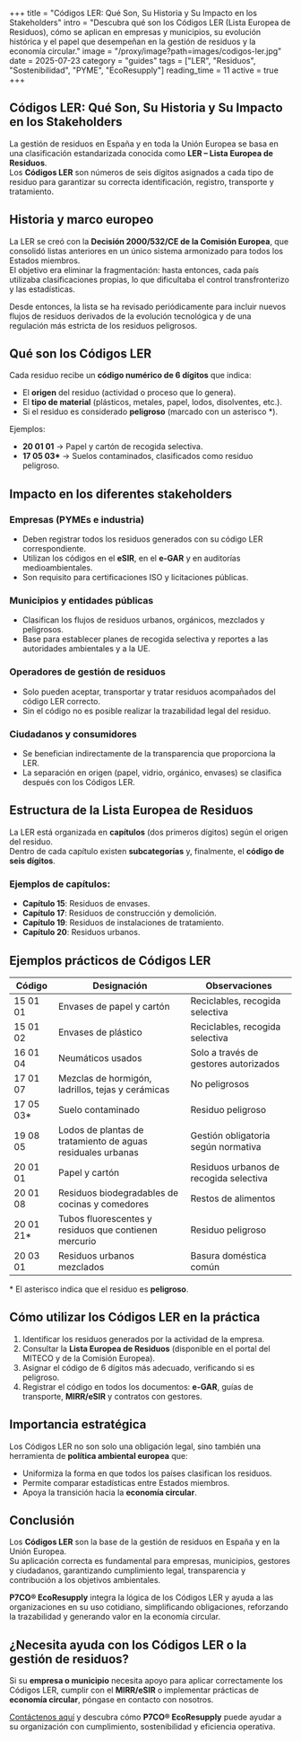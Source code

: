 +++
title = "Códigos LER: Qué Son, Su Historia y Su Impacto en los Stakeholders"
intro = "Descubra qué son los Códigos LER (Lista Europea de Residuos), cómo se aplican en empresas y municipios, su evolución histórica y el papel que desempeñan en la gestión de residuos y la economía circular."
image = "/proxy/image?path=images/codigos-ler.jpg"
date = 2025-07-23
category = "guides"
tags = ["LER", "Residuos", "Sostenibilidad", "PYME", "EcoResupply"]
reading_time = 11
active = true
+++

## Códigos LER: Qué Son, Su Historia y Su Impacto en los Stakeholders

La gestión de residuos en España y en toda la Unión Europea se basa en una clasificación estandarizada conocida como **LER – Lista Europea de Residuos**.  
Los **Códigos LER** son números de seis dígitos asignados a cada tipo de residuo para garantizar su correcta identificación, registro, transporte y tratamiento.

## Historia y marco europeo

La LER se creó con la **Decisión 2000/532/CE de la Comisión Europea**, que consolidó listas anteriores en un único sistema armonizado para todos los Estados miembros.  
El objetivo era eliminar la fragmentación: hasta entonces, cada país utilizaba clasificaciones propias, lo que dificultaba el control transfronterizo y las estadísticas.  

Desde entonces, la lista se ha revisado periódicamente para incluir nuevos flujos de residuos derivados de la evolución tecnológica y de una regulación más estricta de los residuos peligrosos.

## Qué son los Códigos LER

Cada residuo recibe un **código numérico de 6 dígitos** que indica:

- El **origen** del residuo (actividad o proceso que lo genera).  
- El **tipo de material** (plásticos, metales, papel, lodos, disolventes, etc.).  
- Si el residuo es considerado **peligroso** (marcado con un asterisco *).  

Ejemplos:  
- **20 01 01** → Papel y cartón de recogida selectiva.  
- **17 05 03\*** → Suelos contaminados, clasificados como residuo peligroso.  

## Impacto en los diferentes stakeholders

### Empresas (PYMEs e industria)  
- Deben registrar todos los residuos generados con su código LER correspondiente.  
- Utilizan los códigos en el **eSIR**, en el **e-GAR** y en auditorías medioambientales.  
- Son requisito para certificaciones ISO y licitaciones públicas.  

### Municipios y entidades públicas  
- Clasifican los flujos de residuos urbanos, orgánicos, mezclados y peligrosos.  
- Base para establecer planes de recogida selectiva y reportes a las autoridades ambientales y a la UE.  

### Operadores de gestión de residuos  
- Solo pueden aceptar, transportar y tratar residuos acompañados del código LER correcto.  
- Sin el código no es posible realizar la trazabilidad legal del residuo.  

### Ciudadanos y consumidores  
- Se benefician indirectamente de la transparencia que proporciona la LER.  
- La separación en origen (papel, vidrio, orgánico, envases) se clasifica después con los Códigos LER.  

## Estructura de la Lista Europea de Residuos

La LER está organizada en **capítulos** (dos primeros dígitos) según el origen del residuo.  
Dentro de cada capítulo existen **subcategorías** y, finalmente, el **código de seis dígitos**.  

### Ejemplos de capítulos:
- **Capítulo 15**: Residuos de envases.  
- **Capítulo 17**: Residuos de construcción y demolición.  
- **Capítulo 19**: Residuos de instalaciones de tratamiento.  
- **Capítulo 20**: Residuos urbanos.  

## Ejemplos prácticos de Códigos LER

| Código | Designación | Observaciones |
|--------|-------------|---------------|
| 15 01 01 | Envases de papel y cartón | Reciclables, recogida selectiva |
| 15 01 02 | Envases de plástico | Reciclables, recogida selectiva |
| 16 01 04 | Neumáticos usados | Solo a través de gestores autorizados |
| 17 01 07 | Mezclas de hormigón, ladrillos, tejas y cerámicas | No peligrosos |
| 17 05 03* | Suelo contaminado | Residuo peligroso |
| 19 08 05 | Lodos de plantas de tratamiento de aguas residuales urbanas | Gestión obligatoria según normativa |
| 20 01 01 | Papel y cartón | Residuos urbanos de recogida selectiva |
| 20 01 08 | Residuos biodegradables de cocinas y comedores | Restos de alimentos |
| 20 01 21* | Tubos fluorescentes y residuos que contienen mercurio | Residuo peligroso |
| 20 03 01 | Residuos urbanos mezclados | Basura doméstica común |

\* El asterisco indica que el residuo es **peligroso**.

## Cómo utilizar los Códigos LER en la práctica

1. Identificar los residuos generados por la actividad de la empresa.  
2. Consultar la **Lista Europea de Residuos** (disponible en el portal del MITECO y de la Comisión Europea).  
3. Asignar el código de 6 dígitos más adecuado, verificando si es peligroso.  
4. Registrar el código en todos los documentos: **e-GAR**, guías de transporte, **MIRR/eSIR** y contratos con gestores.  

## Importancia estratégica

Los Códigos LER no son solo una obligación legal, sino también una herramienta de **política ambiental europea** que:  
- Uniformiza la forma en que todos los países clasifican los residuos.  
- Permite comparar estadísticas entre Estados miembros.  
- Apoya la transición hacia la **economía circular**.  

## Conclusión

Los **Códigos LER** son la base de la gestión de residuos en España y en la Unión Europea.  
Su aplicación correcta es fundamental para empresas, municipios, gestores y ciudadanos, garantizando cumplimiento legal, transparencia y contribución a los objetivos ambientales.  

**P7CO® EcoResupply** integra la lógica de los Códigos LER y ayuda a las organizaciones en su uso cotidiano, simplificando obligaciones, reforzando la trazabilidad y generando valor en la economía circular.  

## ¿Necesita ayuda con los Códigos LER o la gestión de residuos?

Si su **empresa o municipio** necesita apoyo para aplicar correctamente los Códigos LER, cumplir con el **MIRR/eSIR** o implementar prácticas de **economía circular**, póngase en contacto con nosotros.  

[Contáctenos aquí](/es/home/contact) y descubra cómo **P7CO® EcoResupply** puede ayudar a su organización con cumplimiento, sostenibilidad y eficiencia operativa.
